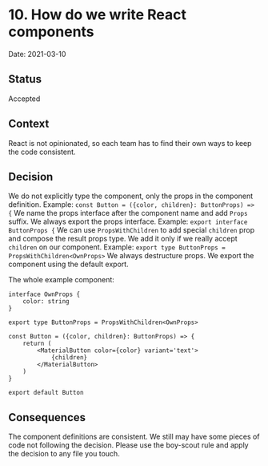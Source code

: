 # 10. How do we write React components

Date: 2021-03-10

## Status

Accepted

## Context

React is not opinionated, so each team has to find their own ways to keep the code consistent. 
 
## Decision

We do not explicitly type the component, only the props in the component definition. Example: `const Button = ({color, children}: ButtonProps) => {`
We name the props interface after the component name and add `Props` suffix. We always export the props interface. Example: `export interface ButtonProps {`
We can use `PropsWithChildren` to add special `children` prop and compose the result props type. We add it only if we really accept `children` on our component. Example: `export type ButtonProps = PropsWithChildren<OwnProps>`
We always destructure props.
We export the component using the default export.

The whole example component:

```
interface OwnProps {
    color: string
}

export type ButtonProps = PropsWithChildren<OwnProps>

const Button = ({color, children}: ButtonProps) => {
    return (
        <MaterialButton color={color} variant='text'>
            {children}
        </MaterialButton>
    )
}

export default Button
```

## Consequences

The component definitions are consistent.
We still may have some pieces of code not following the decision. Please use the boy-scout rule and apply the decision to any file you touch.
